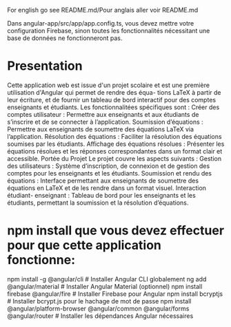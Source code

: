 For english go see README.md/Pour anglais aller voir README.md

Dans angular-app/src/app/app.config.ts, vous devez mettre votre configuration Firebase, sinon toutes les fonctionnalités nécessitant une base de données ne fonctionneront pas.

# Presentation
Cette application web est issue d'un projet scolaire et est une première utilisation d'Angular qui permet de rendre des équa-
tions LaTeX à partir de leur écriture, et de fournir un tableau de bord interactif pour des comptes enseignants
et étudiants. Les fonctionnalitées spécifiques sont :
Créer des comptes utilisateur : Permettre aux enseignants et aux étudiants de s’inscrire et de
se connecter à l’application. Soumission d’équations : Permettre aux enseignants de soumettre des
équations LaTeX via l’application. Résolution des équations : Faciliter la résolution des équations
soumises par les étudiants. Affichage des équations résolues : Présenter les équations résolues et les
réponses correspondantes dans un format clair et accessible. Portée du Projet Le projet couvre les
aspects suivants :
Gestion des utilisateurs : Système d’inscription, de connexion et de gestion des comptes pour les
enseignants et les étudiants. Soumission et rendu des équations : Interface permettant aux enseignants
de soumettre des équations en LaTeX et de les rendre dans un format visuel. Interaction étudiant-
enseignant : Tableau de bord pour les enseignants et les étudiants, permettant la soumission et la
résolution d’équations.

# npm install que vous devez effectuer pour que cette application fonctionne:
npm install -g @angular/cli   # Installer Angular CLI globalement
ng add @angular/material      # Installer Angular Material (optionnel)
npm install firebase @angular/fire  # Installer Firebase pour Angular
npm install bcryptjs          # Installer bcrypt.js pour le hachage de mot de passe
npm install @angular/platform-browser @angular/common @angular/forms @angular/router  # Installer les dépendances Angular nécessaires
